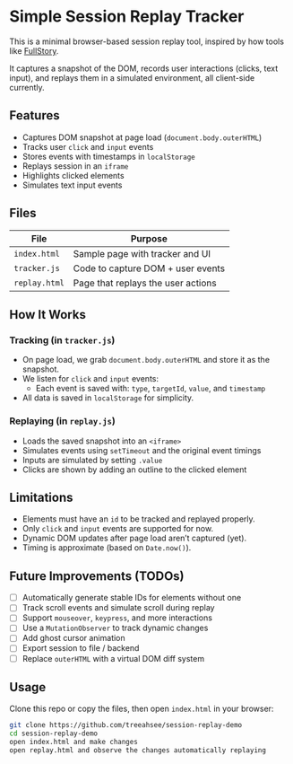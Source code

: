 # Simple Session Replay Tracker

This is a minimal browser-based session replay tool, inspired by how tools like [FullStory](https://www.fullstory.com/).

It captures a snapshot of the DOM, records user interactions (clicks, text input), and replays them in a simulated environment, all client-side currently.

## Features

- Captures DOM snapshot at page load (`document.body.outerHTML`)
- Tracks user `click` and `input` events
- Stores events with timestamps in `localStorage`
- Replays session in an `iframe`
- Highlights clicked elements
- Simulates text input events

##  Files

| File | Purpose |
|------|---------|
| `index.html` | Sample page with tracker and UI |
| `tracker.js` | Code to capture DOM + user events |
| `replay.html` | Page that replays the user actions |

## How It Works

### Tracking (in `tracker.js`)
- On page load, we grab `document.body.outerHTML` and store it as the snapshot.
- We listen for `click` and `input` events:
  - Each event is saved with: `type`, `targetId`, `value`, and `timestamp`
- All data is saved in `localStorage` for simplicity.

### Replaying (in `replay.js`)
- Loads the saved snapshot into an `<iframe>`
- Simulates events using `setTimeout` and the original event timings
- Inputs are simulated by setting `.value`
- Clicks are shown by adding an outline to the clicked element

## Limitations

- Elements must have an `id` to be tracked and replayed properly.
- Only `click` and `input` events are supported for now.
- Dynamic DOM updates after page load aren’t captured (yet).
- Timing is approximate (based on `Date.now()`).

## Future Improvements (TODOs)

- [ ] Automatically generate stable IDs for elements without one
- [ ] Track scroll events and simulate scroll during replay
- [ ] Support `mouseover`, `keypress`, and more interactions
- [ ] Use a `MutationObserver` to track dynamic changes
- [ ] Add ghost cursor animation
- [ ] Export session to file / backend
- [ ] Replace `outerHTML` with a virtual DOM diff system

## Usage

Clone this repo or copy the files, then open `index.html` in your browser:

```bash
git clone https://github.com/treeahsee/session-replay-demo
cd session-replay-demo
open index.html and make changes
open replay.html and observe the changes automatically replaying
